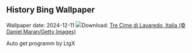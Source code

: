 ## History Bing Wallpaper
Wallpaper date: 2024-12-11
![](https://www.bing.com/th?id=OHR.DolomitesSky_IT-IT8572597126_UHD.jpg&w=1000)Download: [Tre Cime di Lavaredo, Italia (© Daniel Maran/Getty Images)](https://www.bing.com/th?id=OHR.DolomitesSky_IT-IT8572597126_UHD.jpg)

Auto get programm by LtgX
